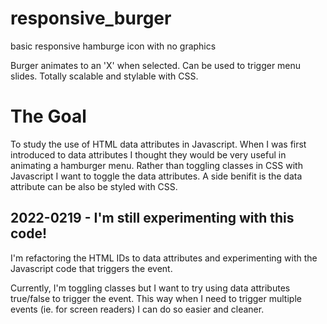# responsive_burger
basic responsive hamburge icon with no graphics

Burger animates to an 'X' when selected.
Can be used to trigger menu slides.
Totally scalable and stylable with CSS.

# The Goal

To study the use of HTML data attributes in Javascript.
When I was first introduced to data attributes I thought they would be very useful in animating a hamburger menu.
Rather than toggling classes in CSS with Javascript I want to toggle the data attributes.
A side benifit is the data attribute can be also be styled with CSS.

## 2022-0219 - I'm still experimenting with this code!

I'm refactoring the HTML IDs to data attributes and 
experimenting with the Javascript code that triggers 
the event.

Currently, I'm toggling classes but I want to try 
using data attributes true/false to trigger the event.
This way when I need to trigger multiple events (ie.
for screen readers) I can do so easier and cleaner.
